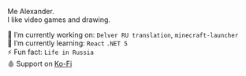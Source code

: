 Me Alexander.    
I like video games and drawing.

🔭 I’m currently working on: `Delver RU translation`, `minecraft-launcher`    
🌱 I’m currently learning: `React` `.NET 5`    
⚡ Fun fact: `Life in Russia`    
🩸 Support on [Ko-Fi](http://ko-fi.com/iiiypuk)
